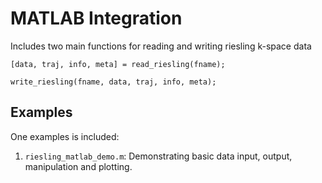 # MATLAB Integration
Includes two main functions for reading and writing riesling k-space data

```
[data, traj, info, meta] = read_riesling(fname);
```

```
write_riesling(fname, data, traj, info, meta);
```

## Examples
One examples is included:

1. `riesling_matlab_demo.m`: Demonstrating basic data input, output, manipulation and plotting.

